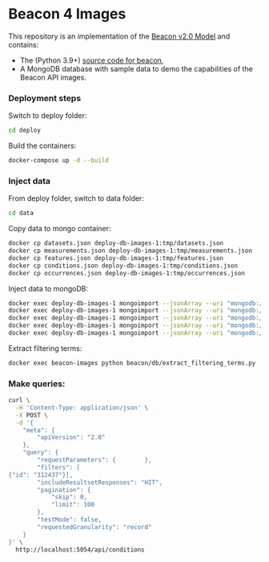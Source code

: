 # Beacon 4 Images

<!-- [![Testsuite](https://github.com/EGA-archive/beacon-2.x/workflows/Testsuite/badge.svg)](https://github.com/EGA-archive/beacon-2.x/actions) -->

This repository is an implementation of the [Beacon v2.0 Model](https://github.com/ga4gh-beacon/beacon-v2-Models) and contains:

* The (Python 3.9+) [source code for beacon](beacon),
* A MongoDB database with sample data to demo the capabilities of the Beacon API images.

### Deployment steps

Switch to deploy folder:

```bash
cd deploy
```

Build the containers:

```bash
docker-compose up -d --build
```

### Inject data

From deploy folder, switch to data folder:

```bash
cd data
```

Copy data to mongo container:

```bash
docker cp datasets.json deploy-db-images-1:tmp/datasets.json
docker cp measurements.json deploy-db-images-1:tmp/measurements.json
docker cp features.json deploy-db-images-1:tmp/features.json
docker cp conditions.json deploy-db-images-1:tmp/conditions.json
docker cp occurrences.json deploy-db-images-1:tmp/occurrences.json
```

Inject data to mongoDB:

```bash
docker exec deploy-db-images-1 mongoimport --jsonArray --uri "mongodb://root:example@127.0.0.1:27019/beacon?authSource=admin" --file /tmp/datasets.json --collection datasets
docker exec deploy-db-images-1 mongoimport --jsonArray --uri "mongodb://root:example@127.0.0.1:27019/beacon?authSource=admin" --file /tmp/measurements.json --collection measurements
docker exec deploy-db-images-1 mongoimport --jsonArray --uri "mongodb://root:example@127.0.0.1:27019/beacon?authSource=admin" --file /tmp/features.json --collection features
docker exec deploy-db-images-1 mongoimport --jsonArray --uri "mongodb://root:example@127.0.0.1:27019/beacon?authSource=admin" --file /tmp/conditions.json --collection conditions
docker exec deploy-db-images-1 mongoimport --jsonArray --uri "mongodb://root:example@127.0.0.1:27019/beacon?authSource=admin" --file /tmp/occurrences.json --collection occurrences
```

Extract filtering terms:

```bash
docker exec beacon-images python beacon/db/extract_filtering_terms.py 
```

### Make queries:

```bash
curl \
  -H 'Content-Type: application/json' \
  -X POST \
  -d '{
    "meta": {
        "apiVersion": "2.0"
    },
    "query": {
        "requestParameters": {        },
        "filters": [
{"id": "312437"}],
        "includeResultsetResponses": "HIT",
        "pagination": {
            "skip": 0,
            "limit": 100
        },
        "testMode": false,
        "requestedGranularity": "record"
    }
}' \
  http://localhost:5054/api/conditions
```


